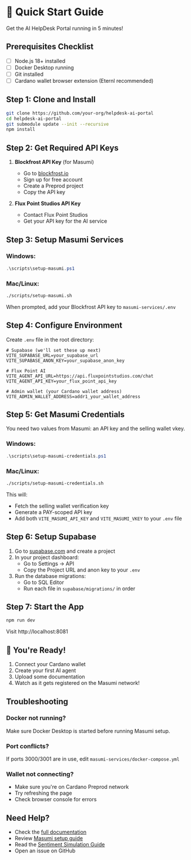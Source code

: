# 🚀 Quick Start Guide

Get the AI HelpDesk Portal running in 5 minutes!

## Prerequisites Checklist

- [ ] Node.js 18+ installed
- [ ] Docker Desktop running
- [ ] Git installed
- [ ] Cardano wallet browser extension (Eternl recommended)

## Step 1: Clone and Install

```bash
git clone https://github.com/your-org/helpdesk-ai-portal
cd helpdesk-ai-portal
git submodule update --init --recursive
npm install
```

## Step 2: Get Required API Keys

1. **Blockfrost API Key** (for Masumi)
   - Go to [blockfrost.io](https://blockfrost.io/)
   - Sign up for free account
   - Create a Preprod project
   - Copy the API key

2. **Flux Point Studios API Key**
   - Contact Flux Point Studios
   - Get your API key for the AI service

## Step 3: Setup Masumi Services

### Windows:
```powershell
.\scripts\setup-masumi.ps1
```

### Mac/Linux:
```bash
./scripts/setup-masumi.sh
```

When prompted, add your Blockfrost API key to `masumi-services/.env`

## Step 4: Configure Environment

Create `.env` file in the root directory:

```env
# Supabase (we'll set these up next)
VITE_SUPABASE_URL=your_supabase_url
VITE_SUPABASE_ANON_KEY=your_supabase_anon_key

# Flux Point AI
VITE_AGENT_API_URL=https://api.fluxpointstudios.com/chat
VITE_AGENT_API_KEY=your_flux_point_api_key

# Admin wallet (your Cardano wallet address)
VITE_ADMIN_WALLET_ADDRESS=addr1_your_wallet_address
```

## Step 5: Get Masumi Credentials

You need two values from Masumi: an API key and the selling wallet vkey.

### Windows:
```powershell
.\scripts\setup-masumi-credentials.ps1
```

### Mac/Linux:
```bash
./scripts/setup-masumi-credentials.sh
```

This will:
- Fetch the selling wallet verification key
- Generate a PAY-scoped API key 
- Add both `VITE_MASUMI_API_KEY` and `VITE_MASUMI_VKEY` to your `.env` file

## Step 6: Setup Supabase

1. Go to [supabase.com](https://supabase.com) and create a project
2. In your project dashboard:
   - Go to Settings → API
   - Copy the Project URL and anon key to your `.env`
3. Run the database migrations:
   - Go to SQL Editor
   - Run each file in `supabase/migrations/` in order

## Step 7: Start the App

```bash
npm run dev
```

Visit http://localhost:8081

## 🎉 You're Ready!

1. Connect your Cardano wallet
2. Create your first AI agent
3. Upload some documentation
4. Watch as it gets registered on the Masumi network!

## Troubleshooting

### Docker not running?
Make sure Docker Desktop is started before running Masumi setup.

### Port conflicts?
If ports 3000/3001 are in use, edit `masumi-services/docker-compose.yml`

### Wallet not connecting?
- Make sure you're on Cardano Preprod network
- Try refreshing the page
- Check browser console for errors

## Need Help?

- Check the [full documentation](./README.md)
- Review [Masumi setup guide](./docs/MASUMI_DOCKER_SETUP.md)
- Read the [Sentiment Simulation Guide](./docs/SENTIMENT_SIMULATION_GUIDE.md)
- Open an issue on GitHub 